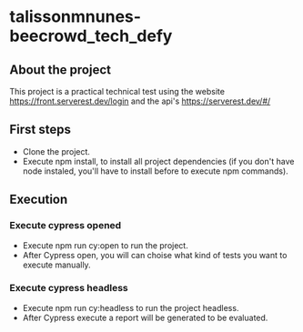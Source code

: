 # talissonmnunes-beecrowd_tech_defy

## About the project
This project is a practical technical test using the website https://front.serverest.dev/login and the api's https://serverest.dev/#/

## First steps
- Clone the project.
- Execute npm install, to install all project dependencies (if you don't have node instaled, you'll have to install before to execute npm commands).

## Execution
### Execute cypress opened
- Execute npm run cy:open to run the project.
- After Cypress open, you will can choise what kind of tests you want to execute manually.

### Execute cypress headless
- Execute npm run cy:headless to run the project headless.
- After Cypress execute a report will be generated to be evaluated.